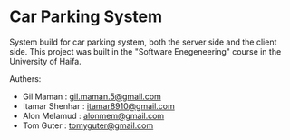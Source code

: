 # Car Parking System
System build for car parking system, both the server side and the client side.
This project was built in the "Software Enegeneering" course in the University of Haifa.

Authers:

- Gil Maman       : gil.maman.5@gmail.com
- Itamar Shenhar  : itamar8910@gmail.com
- Alon Melamud    : alonmem@gmail.com
- Tom Guter        : tomyguter@gmail.com
